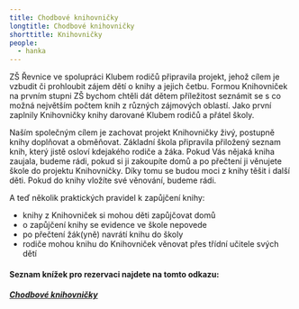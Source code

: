 ```yaml
---
title: Chodbové knihovničky
longtitle: Chodbové knihovničky
shorttitle: Knihovničky
people:
  - hanka
---
```


ZŠ Řevnice ve spolupráci Klubem rodičů připravila projekt, jehož cílem je vzbudit či
prohloubit zájem dětí o knihy a jejich četbu. Formou Knihovniček na prvním stupni ZŠ bychom chtěli dát
dětem příležitost seznámit se s co možná největším počtem knih z různých zájmových oblastí.
Jako první zaplnily Knihovničky knihy darované Klubem rodičů a přátel školy.


Naším společným cílem je zachovat projekt Knihovničky živý, postupně knihy doplňovat a obměňovat.
Základní škola připravila přiložený seznam knih, který jistě osloví kdejakého rodiče a žáka. Pokud Vás
nějaká kniha zaujala, budeme rádi, pokud si ji zakoupíte domů a po přečtení ji věnujete škole do projektu
Knihovničky. Díky tomu se budou moci z knihy těšit i další děti. Pokud do knihy vložíte své věnování,
budeme rádi.


A teď několik praktických pravidel k zapůjčení knihy:
- knihy z Knihovniček si mohou děti zapůjčovat domů
- o zapůjčení knihy se evidence ve škole nepovede
- po přečtení žák(yně) navrátí knihu do školy
- rodiče mohou knihu do Knihovniček věnovat přes třídní učitele svých dětí

#### Seznam knížek pro rezervaci najdete na tomto odkazu:

##### [Chodbové knihovničky](https://docs.google.com/spreadsheets/d/1SPAaFC__u6ZOz3shr32gCNuke6E9cou59ieNZFrEyvw/edit)

<!--vice-->
